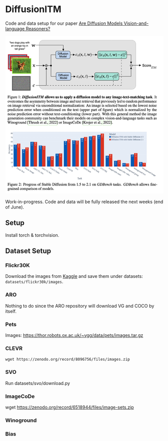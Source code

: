 # DiffusionITM
Code and data setup for our paper [Are Diffusion Models Vision-and-language Reasoners?](https://arxiv.org/abs/2305.16397)

<img src="images/mainfig.jpeg" width="500" height="500">

Work-in-progress. Code and data will be fully released the next weeks (end of June).

## Setup

Install torch & torchvision.
<!-- Navigate to diffusers and run setup.py install -->

## Dataset Setup

### Flickr30K

Download the images from [Kaggle](https://www.kaggle.com/datasets/hsankesara/flickr-image-dataset) and save them under datasets: `datasets/flickr30k/images`.

### ARO

Nothing to do since the ARO repository will download VG and COCO by itself.

### Pets
Images: https://thor.robots.ox.ac.uk/~vgg/data/pets/images.tar.gz

### CLEVR

```
wget https://zenodo.org/record/8096756/files/images.zip
```

### SVO

Run datasets/svo/download.py

### ImageCoDe

wget https://zenodo.org/record/6518944/files/image-sets.zip

### Winoground

### Bias
